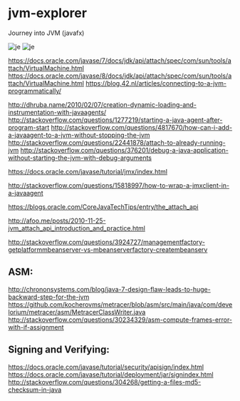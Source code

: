 # jvm-explorer
Journey into JVM (javafx)

![je](https://cloud.githubusercontent.com/assets/5852219/12161165/c1f85f8c-b503-11e5-890d-0fa9ab4e888d.png)
![je](https://cloud.githubusercontent.com/assets/5852219/13729152/9dcd1cd6-e93f-11e5-8386-292b16747ebf.png)

https://docs.oracle.com/javase/7/docs/jdk/api/attach/spec/com/sun/tools/attach/VirtualMachine.html
https://docs.oracle.com/javase/8/docs/jdk/api/attach/spec/com/sun/tools/attach/VirtualMachine.html
https://blog.42.nl/articles/connecting-to-a-jvm-programmatically/

http://dhruba.name/2010/02/07/creation-dynamic-loading-and-instrumentation-with-javaagents/
http://stackoverflow.com/questions/1277219/starting-a-java-agent-after-program-start
http://stackoverflow.com/questions/4817670/how-can-i-add-a-javaagent-to-a-jvm-without-stopping-the-jvm
http://stackoverflow.com/questions/22441878/attach-to-already-running-jvm
http://stackoverflow.com/questions/376201/debug-a-java-application-without-starting-the-jvm-with-debug-arguments

https://docs.oracle.com/javase/tutorial/jmx/index.html

http://stackoverflow.com/questions/15818997/how-to-wrap-a-jmxclient-in-a-javaagent

https://blogs.oracle.com/CoreJavaTechTips/entry/the_attach_api

http://afoo.me/posts/2010-11-25-jvm_attach_api_introduction_and_practice.html

http://stackoverflow.com/questions/3924727/managementfactory-getplatformmbeanserver-vs-mbeanserverfactory-creatembeanserv

ASM:
----
http://chrononsystems.com/blog/java-7-design-flaw-leads-to-huge-backward-step-for-the-jvm
https://github.com/kocherovms/metracer/blob/asm/src/main/java/com/develorium/metracer/asm/MetracerClassWriter.java
http://stackoverflow.com/questions/30234329/asm-compute-frames-error-with-if-assignment


Signing and Verifying:
----------------------
https://docs.oracle.com/javase/tutorial/security/apisign/index.html
https://docs.oracle.com/javase/tutorial/deployment/jar/signindex.html
http://stackoverflow.com/questions/304268/getting-a-files-md5-checksum-in-java

